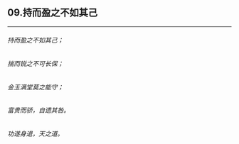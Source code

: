 ## 09.持而盈之不如其己
---


###### 持而盈之不如其己；

###### 揣而锐之不可长保；

###### 金玉满堂莫之能守；

###### 富贵而骄，自遗其咎。

###### 功遂身退，天之道。

######  

